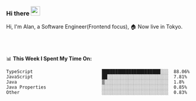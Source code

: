 ### Hi there <img src="https://media.giphy.com/media/hvRJCLFzcasrR4ia7z/giphy.gif" width="25px">

<!-- ![visitors](https://visitor-badge.glitch.me/badge?page_id=dislfyer.dislfyer) -->

Hi, I'm Alan, a Software Engineer(Frontend focus), 🏠 Now live in Tokyo.

<br/>
<br/>

📊 **This Week I Spent My Time On:**


<!--START_SECTION:waka-->

```text
TypeScript                          ██████████████████████░░░  88.06%
JavaScript                          ██░░░░░░░░░░░░░░░░░░░░░░░  7.81%
Java                                ▒░░░░░░░░░░░░░░░░░░░░░░░░  1.8%
Java Properties                     ░░░░░░░░░░░░░░░░░░░░░░░░░  0.85%
Other                               ░░░░░░░░░░░░░░░░░░░░░░░░░  0.83%
```

<!--END_SECTION:waka-->

<!--
**About Me:**
 -->

